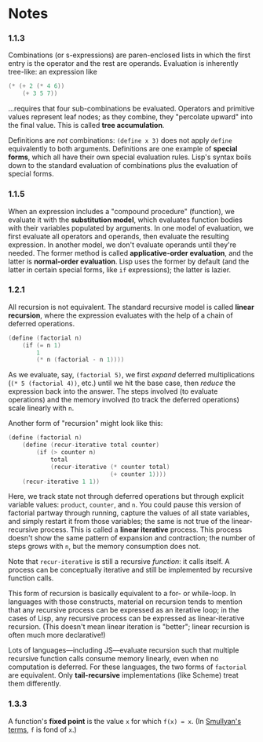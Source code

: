 # Notes

### 1.1.3
Combinations (or s-expressions) are paren-enclosed lists in which the first entry is the operator and the rest are operands. Evaluation is inherently tree-like: an expression like
```s
(* (+ 2 (* 4 6))
    (+ 3 5 7))
```
...requires that four sub-combinations be evaluated. Operators and primitive values represent leaf nodes; as they combine, they "percolate upward" into the final value. This is called **tree accumulation**.

Definitions are _not_ combinations: `(define x 3)` does not apply `define` equivalently to both arguments. Definitions are one example of **special forms**, which all have their own special evaluation rules. Lisp's syntax boils down to the standard evaluation of combinations plus the evaluation of special forms.

### 1.1.5
When an expression includes a "compound procedure" (function), we evaluate it with the **substitution model**, which evaluates function bodies with their variables populated by arguments. In one model of evaluation, we first evaluate all operators and operands, then evaluate the resulting expression. In another model, we don't evaluate operands until they're needed. The former method is called **applicative-order evaluation**, and the latter is **normal-order evaluation**. Lisp uses the former by default (and the latter in certain special forms, like `if` expressions); the latter is lazier.

### 1.2.1
All recursion is not equivalent. The standard recursive model is called **linear recursion**, where the expression evaluates with the help of a chain of deferred operations.
```s
(define (factorial n)
    (if (= n 1)
        1
        (* n (factorial - n 1))))
```
As we evaluate, say, `(factorial 5)`, we first _expand_ deferred multiplications (`(* 5 (factorial 4))`, etc.) until we hit the base case, then _reduce_ the expression back into the answer. The steps involved (to evaluate operations) and the memory involved (to track the deferred operations) scale linearly with `n`.

Another form of "recursion" might look like this:
```s
(define (factorial n)
    (define (recur-iterative total counter)
        (if (> counter n)
            total
            (recur-iterative (* counter total)
                             (+ counter 1))))
    (recur-iterative 1 1))
```

Here, we track state not through deferred operations but through explicit variable values: `product`, `counter`, and `n`. You could pause this version of factorial partway through running, capture the values of all state variables, and simply restart it from those variables; the same is not true of the linear-recursive process. This is called a **linear iterative** process. This process doesn't show the same pattern of expansion and contraction; the number of steps grows with `n`, but the memory consumption does not.

Note that `recur-iterative` is still a recursive _function_: it calls itself. A process can be conceptually iterative and still be implemented by recursive function calls.

This form of recursion is basically equivalent to a for- or while-loop. In languages with those constructs, material on recursion tends to mention that any recursive process can be expressed as an iterative loop; in the cases of Lisp, any recursive process can be expressed as linear-iterative recursion. (This doesn't mean linear iteration is "better"; linear recursion is often much more declarative!)

Lots of languages—including JS—evaluate recursion such that multiple recursive function calls consume memory linearly, even when no computation is deferred. For these languages, the two forms of `factorial` are equivalent. Only **tail-recursive** implementations (like Scheme) treat them differently.

### 1.3.3
A function's **fixed point** is the value `x` for which `f(x) = x`. (In [Smullyan's terms](https://github.com/david-davidson/to-mock-a-mockingbird), `f` is fond of `x`.)
